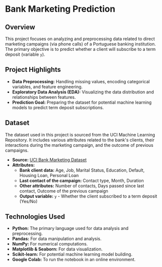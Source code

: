 # Bank Marketing Prediction

## Overview
This project focuses on analyzing and preprocessing data related to direct marketing campaigns (via phone calls) of a Portuguese banking institution. The primary objective is to predict whether a client will subscribe to a term deposit (variable `y`).

## Project Highlights
- **Data Preprocessing:** Handling missing values, encoding categorical variables, and feature engineering.
- **Exploratory Data Analysis (EDA):** Visualizing the data distribution and relationships between features.
- **Prediction Goal:** Preparing the dataset for potential machine learning models to predict term deposit subscriptions.

## Dataset
The dataset used in this project is sourced from the UCI Machine Learning Repository. It includes various attributes related to the bank's clients, their interactions during the marketing campaign, and the outcome of previous campaigns.

- **Source:** [UCI Bank Marketing Dataset](http://archive.ics.uci.edu/ml/datasets/Bank+Marketing)
- **Attributes:**
    - **Bank client data:** Age, Job, Marital Status, Education, Default, Housing Loan, Personal Loan
    - **Last contact of the campaign:** Contact type, Month, Duration
    - **Other attributes:** Number of contacts, Days passed since last contact, Outcome of the previous campaign
    - **Output variable:** `y` - Whether the client subscribed to a term deposit (Yes/No)

## Technologies Used
- **Python:** The primary language used for data analysis and preprocessing.
- **Pandas:** For data manipulation and analysis.
- **NumPy:** For numerical computations.
- **Matplotlib & Seaborn:** For data visualization.
- **Scikit-learn:** For potential machine learning model building.
- **Google Colab:** To run the notebook in an online environment.

